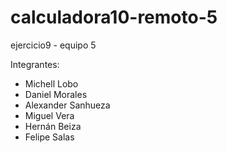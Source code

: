 # calculadora10-remoto-5
ejercicio9 - equipo 5

Integrantes:
- Michell Lobo
- Daniel Morales
- Alexander Sanhueza
- Miguel Vera
- Hernán Beiza
- Felipe Salas

